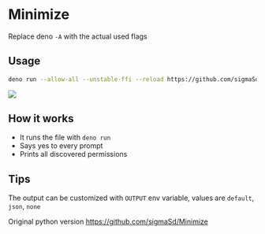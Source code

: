 # Minimize

Replace deno `-A` with the actual used flags

## Usage

```sh
deno run --allow-all --unstable-ffi --reload https://github.com/sigmaSd/Minimize-Deno/raw/master/main.ts deno_file.ts
```

<img src="https://matrix-client.matrix.org/_matrix/media/r0/download/matrix.org/CFviILnvYbFZxYqIMnqZZcoL"/>

## How it works

- It runs the file with `deno run`
- Says yes to every prompt
- Prints all discovered permissions

## Tips

The output can be customized with `OUTPUT` env variable, values are `default`,
`json`, `none`

Original python version https://github.com/sigmaSd/Minimize
